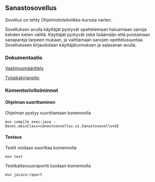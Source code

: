 ## Sanastosovellus

Sovellus on tehty *Ohjelmistotekniikka*-kurssia varten.


Sovelluksen avulla käyttäjät pystyvät opettelemaan haluamiaan sanoja kahden kielen välillä. Käyttäjät pystyvät sekä lisäämään että poistamaan sanapareja tarpeen mukaan, ja vaihtamaan sanojen opettelusuuntaa. Sovellukseen kirjaudutaan käyttäjätunnuksen ja salasanan avulla. 


### Dokumentaatio
[Vaatimusmäärittely](https://github.com/riinaalisah/ot-harjoitustyo/blob/master/documentation/vaatimusmaarittely.md)

[Työaikakirjanpito](https://github.com/riinaalisah/ot-harjoitustyo/blob/master/documentation/tyoaikakirjanpito.md)


### Komentorivitoiminnot

#### Ohjelman suorittaminen

Ohjelman pystyy suorittamaan komennolla
```
mvn compile exec:java -Dexec.mainClass=sanastosovellus.ui.SanastosovellusUI
```

#### Testaus

Testit voidaan suorittaa komennolla 
```
mvn test
```

Testikattavuusraportti luodaan komennolla
```
mvn jacoco:report
```



